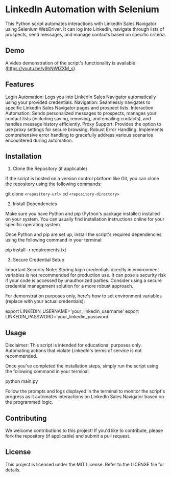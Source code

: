 # LinkedIn Automation with Selenium

This Python script automates interactions with LinkedIn Sales Navigator using Selenium WebDriver. It can log into LinkedIn, navigate through lists of prospects, send messages, and manage contacts based on specific criteria.

## Demo

A video demonstration of the script's functionality is available (https://youtu.be/y9hNWIZXM_s).

## Features

Login Automation: Logs you into LinkedIn Sales Navigator automatically using your provided credentials.
Navigation: Seamlessly navigates to specific LinkedIn Sales Navigator pages and prospect lists.
Interaction Automation: Sends personalized messages to prospects, manages your contact lists (including saving, removing, and emailing contacts), and handles message history efficiently.
Proxy Support: Provides the option to use proxy settings for secure browsing.
Robust Error Handling: Implements comprehensive error handling to gracefully address various scenarios encountered during automation.

## Installation

1. Clone the Repository (if applicable)

If the script is hosted on a version control platform like Git, you can clone the repository using the following commands:

git clone `<repository-url>`
cd `<repository-directory>`

2. Install Dependencies

Make sure you have Python and pip (Python's package installer) installed on your system. You can usually find installation instructions online for your specific operating system.

Once Python and pip are set up, install the script's required dependencies using the following command in your terminal:

pip install -r requirements.txt

3. Secure Credential Setup

Important Security Note: Storing login credentials directly in environment variables is not recommended for production use. It can pose a security risk if your code is accessed by unauthorized parties. Consider using a secure credential management solution for a more robust approach.

For demonstration purposes only, here's how to set environment variables (replace with your actual credentials):

export LINKEDIN_USERNAME='your_linkedin_username'
export LINKEDIN_PASSWORD='your_linkedin_password'

## Usage

Disclaimer: This script is intended for educational purposes only. Automating actions that violate LinkedIn's terms of service is not recommended.

Once you've completed the installation steps, simply run the script using the following command in your terminal:

python main.py

Follow the prompts and logs displayed in the terminal to monitor the script's progress as it automates interactions on LinkedIn Sales Navigator based on the programmed logic.

## Contributing

We welcome contributions to this project! If you'd like to contribute, please fork the repository (if applicable) and submit a pull request.

## License

This project is licensed under the MIT License. Refer to the LICENSE file for details.
